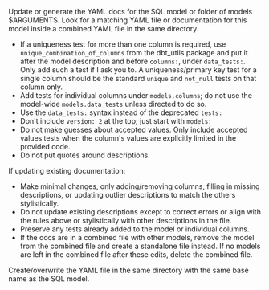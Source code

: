 Update or generate the YAML docs for the SQL model or folder of models $ARGUMENTS. Look for a matching YAML file or documentation for this model inside a combined YAML file in the same directory.

- If a uniqueness test for more than one column is required, use `unique_combination_of_columns` from the dbt_utils package and put it after the model description and before `columns:`, under `data_tests:`. Only add such a test if I ask you to. A uniqueness/primary key test for a single column should be the standard `unique` and `not_null` tests on that column only.
- Add tests for individual columns under `models.columns`; do not use the model-wide `models.data_tests` unless directed to do so.
- Use the `data_tests:` syntax instead of the deprecated `tests:`
- Don't include `version: 2` at the top; just start with `models:`
- Do not make guesses about accepted values. Only include accepted values tests when the column's values are explicitly limited in the provided code.
- Do not put quotes around descriptions.

If updating existing documentation:
- Make minimal changes, only adding/removing columns, filling in missing descriptions, or updating outlier descriptions to match the others stylistically.
- Do not update existing descriptions except to correct errors or align with the rules above or stylistically with other descriptions in the file.
- Preserve any tests already added to the model or individual columns.
- If the docs are in a combined file with other models, remove the model from the combined file and create a standalone file instead. If no models are left in the combined file after these edits, delete the combined file.

Create/overwrite the YAML file in the same directory with the same base name as the SQL model.
